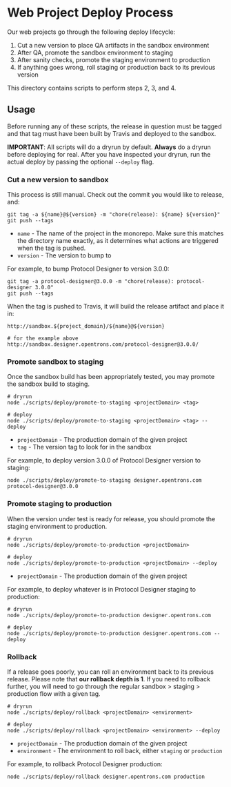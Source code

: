 # Web Project Deploy Process

Our web projects go through the following deploy lifecycle:

1. Cut a new version to place QA artifacts in the sandbox environment
2. After QA, promote the sandbox environment to staging
3. After sanity checks, promote the staging environment to production
4. If anything goes wrong, roll staging or production back to its previous version

This directory contains scripts to perform steps 2, 3, and 4.

## Usage

Before running any of these scripts, the release in question must be tagged and that tag must have been built by Travis and deployed to the sandbox.

**IMPORTANT**: All scripts will do a dryrun by default. **Always** do a dryrun before deploying for real. After you have inspected your dryrun, run the actual deploy by passing the optional `--deploy` flag.

### Cut a new version to sandbox

This process is still manual. Check out the commit you would like to release, and:

```shell
git tag -a ${name}@${version} -m "chore(release): ${name} ${version}"
git push --tags
```

- `name` - The name of the project in the monorepo. Make sure this matches the directory name exactly, as it determines what actions are triggered when the tag is pushed.
- `version` - The version to bump to

For example, to bump Protocol Designer to version 3.0.0:

```shell
git tag -a protocol-designer@3.0.0 -m "chore(release): protocol-designer 3.0.0"
git push --tags
```

When the tag is pushed to Travis, it will build the release artifact and place it in:

```shell
http://sandbox.${project_domain}/${name}@${version}

# for the example above
http://sandbox.designer.opentrons.com/protocol-designer@3.0.0/
```

### Promote sandbox to staging

Once the sandbox build has been appropriately tested, you may promote the sandbox build to staging.

```shell
# dryrun
node ./scripts/deploy/promote-to-staging <projectDomain> <tag>

# deploy
node ./scripts/deploy/promote-to-staging <projectDomain> <tag> --deploy
```

- `projectDomain` - The production domain of the given project
- `tag` - The version tag to look for in the sandbox

For example, to deploy version 3.0.0 of Protocol Designer version to staging:

```shell
node ./scripts/deploy/promote-to-staging designer.opentrons.com protocol-designer@3.0.0
```

### Promote staging to production

When the version under test is ready for release, you should promote the staging environment to production.

```shell
# dryrun
node ./scripts/deploy/promote-to-production <projectDomain>

# deploy
node ./scripts/deploy/promote-to-production <projectDomain> --deploy
```

- `projectDomain` - The production domain of the given project

For example, to deploy whatever is in Protocol Designer staging to production:

```shell
# dryrun
node ./scripts/deploy/promote-to-production designer.opentrons.com

# deploy
node ./scripts/deploy/promote-to-production designer.opentrons.com --deploy
```

### Rollback

If a release goes poorly, you can roll an environment back to its previous release. Please note that **our rollback depth is 1**. If you need to rollback further, you will need to go through the regular sandbox > staging > production flow with a given tag.

```shell
# dryrun
node ./scripts/deploy/rollback <projectDomain> <environment>

# deploy
node ./scripts/deploy/rollback <projectDomain> <environment> --deploy
```

- `projectDomain` - The production domain of the given project
- `environment` - The environment to roll back, either `staging` or `production`

For example, to rollback Protocol Designer production:

```shell
node ./scripts/deploy/rollback designer.opentrons.com production
```
